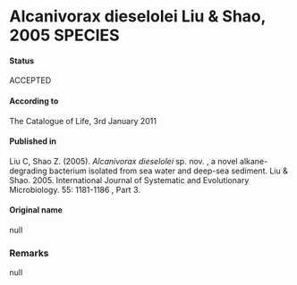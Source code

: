 Alcanivorax dieselolei Liu & Shao, 2005 SPECIES
=======

#### Status
ACCEPTED

#### According to
The Catalogue of Life, 3rd January 2011

#### Published in
Liu C, Shao Z. (2005). <i>Alcanivorax dieselolei</i> sp. nov. , a novel alkane-degrading bacterium isolated from sea water and deep-sea sediment. Liu & Shao. 2005. International Journal of Systematic and Evolutionary Microbiology. 55: 1181-1186 , Part 3.

#### Original name
null

### Remarks
null
